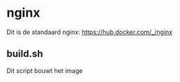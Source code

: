 nginx
=====

Dit is de standaard nginx: https://hub.docker.com/_/nginx

build.sh
--------

Dit script bouwt het image

